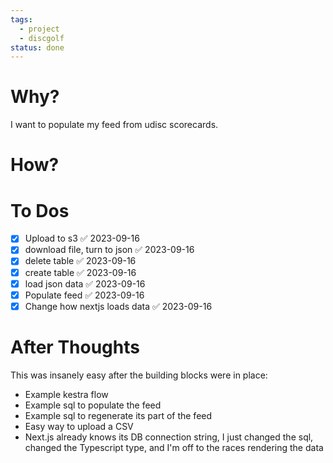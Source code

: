 ```yaml
---
tags:
  - project
  - discgolf
status: done
---
```


# Why?

I want to populate my feed from udisc scorecards.

# How?

# To Dos

- [x] Upload to s3 ✅ 2023-09-16
- [x] download file, turn to json ✅ 2023-09-16
- [x] delete table ✅ 2023-09-16
- [x] create table ✅ 2023-09-16
- [x] load json data ✅ 2023-09-16
- [x] Populate feed ✅ 2023-09-16
- [x] Change how nextjs loads data ✅ 2023-09-16

# After Thoughts

This was insanely easy after the building blocks were in place:
- Example kestra flow
- Example sql to populate the feed
- Example sql to regenerate its part of the feed
- Easy way to upload a CSV
- Next.js already knows its DB connection string, I just changed the sql, changed the Typescript type, and I'm off to the races rendering the data